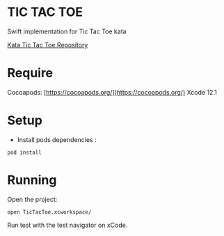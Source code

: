 # TIC TAC TOE 
Swift implementation for Tic Tac Toe kata 

[Kata Tic Tac Toe Repository](https://github.com/stephane-genicot/katas/blob/master/TicTacToe.md)

# Require

Cocoapods: [https://cocoapods.org/](https://cocoapods.org/)
Xcode 12.1

# Setup

* Install pods dependencies :

```
pod install
```

# Running

Open the project:

```
open TicTacToe.xcworkspace/
```

Run test with the test navigator on xCode.


